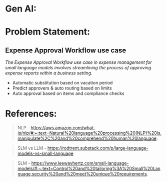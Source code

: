 # Gen AI:

# Problem Statement:
## Expense Approval Workflow use case

*The Expense Approval Workflow use case in expense management for small language models involves streamlining the process of approving expense reports within a business setting.*

- Automatic substitution based on vacation period
- Predict approvers & auto routing based on limits
- Auto approval based on items and compliance checks

# References:
> NLP - https://aws.amazon.com/what-is/nlp/#:~:text=Natural%20language%20processing%20(NLP)%20is,manipulate%2C%20and%20comprehend%20human%20language.

> SLM vs LLM - https://rodtrent.substack.com/p/large-language-models-vs-small-language

> SLM - https://www.leewayhertz.com/small-language-models/#:~:text=Control%20and%20tailoring%3A%20Small%20Language,security%20and%20meet%20unique%20requirements.
